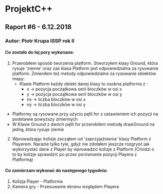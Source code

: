 # ProjektC++
## Raport #6 - 6.12.2018
### Autor: Piotr Krupa ISSP rok II

#### Co zostało do tej pory wykonane:
1. Przerobiłem sposób tworzenia platform.
   Stworzyłem klasy Ground, która rysuje 'ziemie' oraz zaś klasa Platform jest odpowiedzialna za rysowanie platform.
   Zmieniłem też metody odpowiedzialne za rysowanie obiektów mapy:
   + Klasie Platform każdy obiekt danej klasy to osobna platforma z :
     - x -> pozycja początkowa serii bloczków w osi x
     - y -> pozycja początkowa serii bloczków w osi y
     - nx -> liczba bloczków w osi x
     - ny -> liczba bloczków w osi y
  + Platformy są rysowane przy użyciu pętli for z ustawieniem ich pozycji na podstawie powyższy zmiennych
  + W Klasie Ground z dwóch pętli for przerobiłem metodę drawGround na jedną, która rysuje ziemie
2. Wprowadzając kolizje zacząłem od 'zaprzyjaźnienia' klasy Platform z Playerem. Narazie tylko tyle, gdyż nie 
   zdołałem jeszcze rozgryść jak wykorzystać dane z Player by wprowadzić kolizje z Platform
   (Chodzi o to by kolizje sprawdzić po przez porównanie pozycji Playera z Platformą)
   
#### Co zamierzam wykonać do następnego tygodnia: 
1. Kolizja Player - Platforma
2. Kamera gry - Przesuwanie ekranu względem Playera
